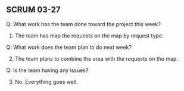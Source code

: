 ## SCRUM 03-27

Q: What work has the team done toward the project this week?

1. The team has map the requests on the map by request type.

Q: What work does the team plan to do next week?

2. The team plans to combine the area with the requests on the map.

Q: Is the team having any issues?

3. No. Everything goes well.
